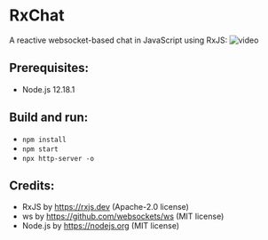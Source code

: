 # RxChat
A reactive websocket-based chat in JavaScript using RxJS:
![video](https://user-images.githubusercontent.com/62397363/88463935-d8822900-ceb6-11ea-9dab-99820a875d0e.gif)

## Prerequisites:
- Node.js 12.18.1

## Build and run:
- `npm install`
- `npm start`
- `npx http-server -o`

## Credits:
- RxJS by https://rxjs.dev (Apache-2.0 license)
- ws by https://github.com/websockets/ws (MIT license)
- Node.js by https://nodejs.org (MIT license)

